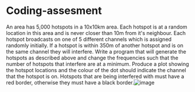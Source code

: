 # Coding-assesment
An area has 5,000 hotspots in a 10x10km area. Each hotspot is at a random location in this area and is never closer than 10m from it's neighbour. Each hotspot broadcasts on one of 5 different channels which is assigned randomly initially. If a hotspot is within 350m of another hotspot and is on the same channel they will interfere. Write a program that will generate the hotspots as described above and change the frequencies such that the number of hotspots that interfere are at a minimum. Produce a plot showing the hotspot locations and the colour of the dot should indicate the channel that the hotspot is on. Hotspots that are being interfered with must have a red border, otherwise they must have a black border.![image](https://github.com/Tami-L/Coding-assesment/assets/106449564/3d63f755-75a8-4164-960b-893cfe6f0a04)

